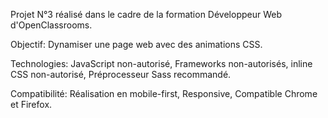 Projet N°3 réalisé dans le cadre de la formation Développeur Web d'OpenClassrooms.

Objectif: Dynamiser une page web avec des animations CSS.

Technologies: JavaScript non-autorisé, Frameworks non-autorisés, inline CSS non-autorisé, Préprocesseur Sass recommandé.

Compatibilité: Réalisation en mobile-first, Responsive, Compatible Chrome et Firefox.

